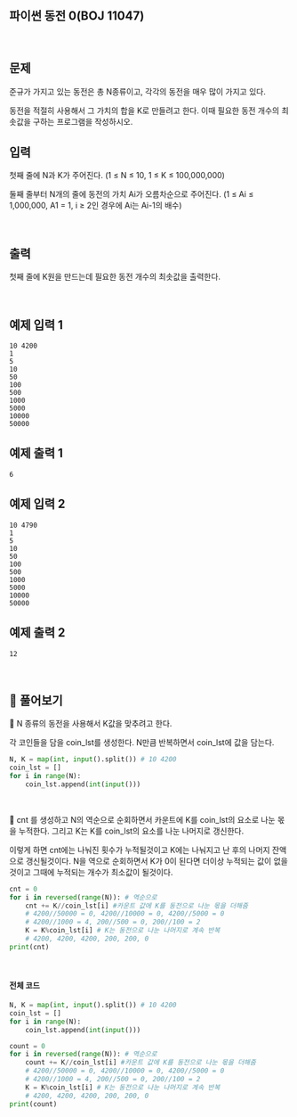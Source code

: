 ## 파이썬 동전 0(BOJ 11047)

<br>

## 문제

준규가 가지고 있는 동전은 총 N종류이고, 각각의 동전을 매우 많이 가지고 있다.

동전을 적절히 사용해서 그 가치의 합을 K로 만들려고 한다. 이때 필요한 동전 개수의 최솟값을 구하는 프로그램을 작성하시오.

## 입력

첫째 줄에 N과 K가 주어진다. (1 ≤ N ≤ 10, 1 ≤ K ≤ 100,000,000)

둘째 줄부터 N개의 줄에 동전의 가치 Ai가 오름차순으로 주어진다. (1 ≤ Ai ≤ 1,000,000, A1 = 1, i ≥ 2인 경우에 Ai는 Ai-1의 배수)

<br>

## 출력

첫째 줄에 K원을 만드는데 필요한 동전 개수의 최솟값을 출력한다.

<br>

## 예제 입력 1

```
10 4200
1
5
10
50
100
500
1000
5000
10000
50000
```

## 예제 출력 1

```
6
```

## 예제 입력 2

```
10 4790
1
5
10
50
100
500
1000
5000
10000
50000
```

## 예제 출력 2

```
12
```

<br>

## 📝 풀어보기

📌 N 종류의 동전을 사용해서 K값을 맞추려고 한다.

각 코인들을 담을 coin_lst를 생성한다. N만큼 반복하면서 coin_lst에 값을 담는다.

``` python
N, K = map(int, input().split()) # 10 4200
coin_lst = []
for i in range(N):
    coin_lst.append(int(input()))
```

<br>

📌 cnt 를 생성하고 N의 역순으로 순회하면서 카운트에 K를 coin_lst의 요소로 나눈 몫을 누적한다. 그리고 K는 K를 coin_lst의 요소를 나눈 나머지로 갱신한다.

이렇게 하면 cnt에는 나눠진 횟수가 누적될것이고 K에는 나눠지고 난 후의 나머지 잔액으로 갱신될것이다. N을 역으로 순회하면서 K가 0이 된다면 더이상 누적되는 값이 없을것이고 그때에 누적되는 개수가 최소값이 될것이다.

``` python
cnt = 0
for i in reversed(range(N)): # 역순으로 
    cnt += K//coin_lst[i] #카운트 값에 K를 동전으로 나눈 몫을 더해줌
    # 4200//50000 = 0, 4200//10000 = 0, 4200//5000 = 0
    # 4200//1000 = 4, 200//500 = 0, 200//100 = 2
    K = K%coin_lst[i] # K는 동전으로 나눈 나머지로 계속 반복
    # 4200, 4200, 4200, 200, 200, 0
print(cnt)
```

<br>

#### 전체 코드

``` python
N, K = map(int, input().split()) # 10 4200
coin_lst = []
for i in range(N):
    coin_lst.append(int(input()))

count = 0
for i in reversed(range(N)): # 역순으로 
    count += K//coin_lst[i] #카운트 값에 K를 동전으로 나눈 몫을 더해줌
    # 4200//50000 = 0, 4200//10000 = 0, 4200//5000 = 0
    # 4200//1000 = 4, 200//500 = 0, 200//100 = 2
    K = K%coin_lst[i] # K는 동전으로 나눈 나머지로 계속 반복
    # 4200, 4200, 4200, 200, 200, 0
print(count)
```

